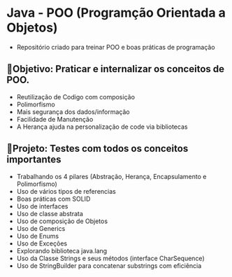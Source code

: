# Java - POO (Programção Orientada a Objetos)
- Repositório criado para treinar POO e boas práticas de programação

## 💭Objetivo: Praticar e internalizar os conceitos de POO.

- Reutilização de Codigo com composição
- Polimorfismo
- Mais segurança dos dados/informação
- Facilidade de Manutenção
- A Herança ajuda na personalização de code via bibliotecas

## 💭Projeto: Testes com todos os conceitos importantes
- Trabalhando os 4 pilares (Abstração, Herança, Encapsulamento e Polimorfismo)
- Uso de vários tipos de referencias
- Boas práticas com SOLID
- Uso de interfaces
- Uso de classe abstrata
- Uso de composição de Objetos
- Uso de Generics
- Uso de Enums
- Uso de Exceções
- Explorando biblioteca java.lang
- Uso da Classe Strings e seus métodos (interface CharSequence)
- Uso de StringBuilder para concatenar substrings com eficiência
